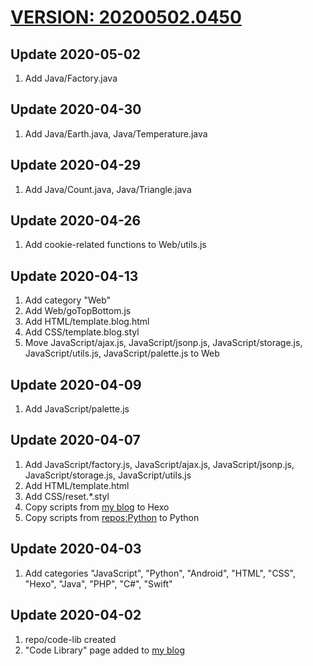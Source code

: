 # [VERSION: 20200502.0450](//github.com/jinyaoMa/code-lib)

## Update 2020-05-02
1. Add Java/Factory.java

## Update 2020-04-30
1. Add Java/Earth.java, Java/Temperature.java

## Update 2020-04-29
1. Add Java/Count.java, Java/Triangle.java

## Update 2020-04-26
1. Add cookie-related functions to Web/utils.js

## Update 2020-04-13
1. Add category "Web"
2. Add Web/goTopBottom.js
3. Add HTML/template.blog.html
4. Add CSS/template.blog.styl
5. Move JavaScript/ajax.js, JavaScript/jsonp.js, JavaScript/storage.js, JavaScript/utils.js, JavaScript/palette.js to Web

## Update 2020-04-09
1. Add JavaScript/palette.js

## Update 2020-04-07
1. Add JavaScript/factory.js, JavaScript/ajax.js, JavaScript/jsonp.js, JavaScript/storage.js, JavaScript/utils.js
3. Add HTML/template.html
4. Add CSS/reset.*.styl
5. Copy scripts from [my blog](//ma-jinyao.cn) to Hexo
6. Copy scripts from [repos:Python](//github.com/jinyaoMa/Python) to Python

## Update 2020-04-03
1. Add categories "JavaScript", "Python", "Android", "HTML", "CSS", "Hexo", "Java", "PHP", "C#", "Swift"

## Update 2020-04-02
1. repo/code-lib created
2. "Code Library" page added to [my blog](//ma-jinyao.cn)
